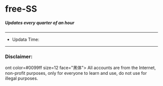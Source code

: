 # free-SS


##### Updates every quarter of an hour
---
* Updata Time: 
---
### Disclaimer:
ont color=#0099ff size=12 face="黑体"> All accounts are from the Internet, non-profit purposes, only for everyone to learn and use, do not use for illegal purposes.</font>



